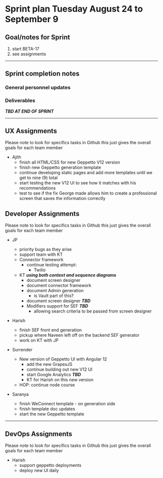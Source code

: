 # Sprint plan Tuesday August 24 to September 9

## Goal/notes for Sprint

1. start BETA-17
2. see assignments

---

## Sprint completion notes

### General personnel updates

### Deliverables

***TBD AT END OF SPRINT***

---

## UX Assignments

Please note to look for specifics tasks in Github this just gives the overall goals for each team member

- Ajith
  - finish all HTML/CSS for new Geppetto V12 version
  - finish new Geppetto generation template
  - continue developing static pages and add more templates until we get to nine (9) total
  - start testing the new V12 UI to see how it matches with his recommendations
  - test to see if the fix George made allows him to create a professional screen that saves the information correctly

## Developer Assignments

Please note to look for specifics tasks in Github this just gives the overall goals for each team member

- JP

  - priority bugs as they arise
  - support team with KT
  - Connector framework
    - continue testing attempt:
      - Twilio
  - KT ***using both context and sequence diagrams***
    - document screen designer
    - document connector framework
    - document Admin generation
      - is Vault part of this?
    - document screen designer ***TBD***
    - Modifiers support for SEF ***TBD***
      - allowing search criteria to be passed from screen designer

- Harish

  - finish SEF front end generation
  - pickup where Naveen left off on the backend SEF generator
  - work on KT with JP

- Surrender

  - New version of Geppetto UI with Angular 12
    - add the new GrapesJS
    - continue building out new V12 UI
    - start Google Analytics ***TBD***
    - KT for Harish on this new version
  - HOP: continue node course

- Saranya
  - finish WeConnect template - on generation side
  - finish template doc updates
  - start the new Geppetto template

---

## DevOps Assignments

Please note to look for specifics tasks in Github this just gives the overall goals for each team member

- Harish
  - support geppetto deployments
  - deploy new UI daily
